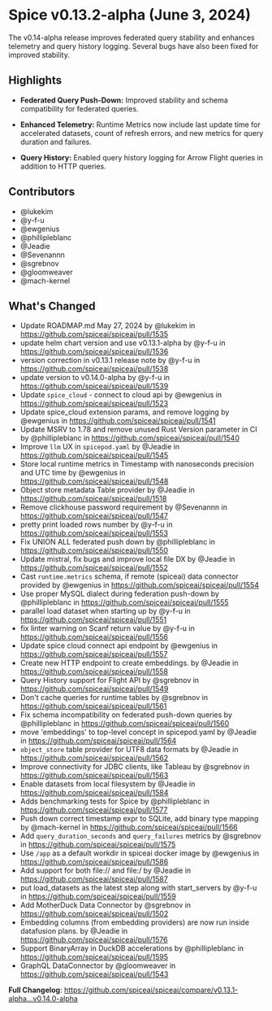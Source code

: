 # Spice v0.13.2-alpha (June 3, 2024)

The v0.14-alpha release improves federated query stability and enhances telemetry and query history logging. Several bugs have also been fixed for improved stability.

## Highlights

- **Federated Query Push-Down:** Improved stability and schema compatibility for federated queries.

- **Enhanced Telemetry:** Runtime Metrics now include last update time for accelerated datasets, count of refresh errors, and new metrics for query duration and failures.

- **Query History:** Enabled query history logging for Arrow Flight queries in addition to HTTP queries.

## Contributors

- @lukekim
- @y-f-u
- @ewgenius
- @phillipleblanc
- @Jeadie
- @Sevenannn
- @sgrebnov
- @gloomweaver
- @mach-kernel

## What's Changed

- Update ROADMAP.md May 27, 2024 by @lukekim in https://github.com/spiceai/spiceai/pull/1535
- update helm chart version and use v0.13.1-alpha by @y-f-u in https://github.com/spiceai/spiceai/pull/1536
- version correction in v0.13.1 release note by @y-f-u in https://github.com/spiceai/spiceai/pull/1538
- update version to v0.14.0-alpha by @y-f-u in https://github.com/spiceai/spiceai/pull/1539
- Update `spice_cloud` - connect to cloud api by @ewgenius in https://github.com/spiceai/spiceai/pull/1523
- Update spice_cloud extension params, and remove logging by @ewgenius in https://github.com/spiceai/spiceai/pull/1541
- Update MSRV to 1.78 and remove unused Rust Version parameter in CI by @phillipleblanc in https://github.com/spiceai/spiceai/pull/1540
- Improve `llm` UX in `spicepod.yaml` by @Jeadie in https://github.com/spiceai/spiceai/pull/1545
- Store local runtime metrics in Timestamp with nanoseconds precision and UTC time by @ewgenius in https://github.com/spiceai/spiceai/pull/1548
- Object store metadata Table provider by @Jeadie in https://github.com/spiceai/spiceai/pull/1518
- Remove clickhouse password requirement by @Sevenannn in https://github.com/spiceai/spiceai/pull/1547
- pretty print loaded rows number by @y-f-u in https://github.com/spiceai/spiceai/pull/1553
- Fix UNION ALL federated push down by @phillipleblanc in https://github.com/spiceai/spiceai/pull/1550
- Update mistral, fix bugs and improve local file DX by @Jeadie in https://github.com/spiceai/spiceai/pull/1552
- Cast `runtime.metrics` schema, if remote (spiceai) data connector provided by @ewgenius in https://github.com/spiceai/spiceai/pull/1554
- Use proper MySQL dialect during federation push-down by @phillipleblanc in https://github.com/spiceai/spiceai/pull/1555
- parallel load dataset when starting up by @y-f-u in https://github.com/spiceai/spiceai/pull/1551
- fix linter warning on Scanf return value by @y-f-u in https://github.com/spiceai/spiceai/pull/1556
- Update spice cloud connect api endpoint by @ewgenius in https://github.com/spiceai/spiceai/pull/1557
- Create new HTTP endpoint to create embeddings. by @Jeadie in https://github.com/spiceai/spiceai/pull/1558
- Query History support for Flight API by @sgrebnov in https://github.com/spiceai/spiceai/pull/1549
- Don't cache queries for runtime tables by @sgrebnov in https://github.com/spiceai/spiceai/pull/1561
- Fix schema incompatibility on federated push-down queries by @phillipleblanc in https://github.com/spiceai/spiceai/pull/1560
- move 'embeddings' to top-level concept in spicepod.yaml by @Jeadie in https://github.com/spiceai/spiceai/pull/1564
- `object_store` table provider for UTF8 data formats by @Jeadie in https://github.com/spiceai/spiceai/pull/1562
- Improve connectivity for JDBC clients, like Tableau by @sgrebnov in https://github.com/spiceai/spiceai/pull/1563
- Enable datasets from local filesystem by @Jeadie in https://github.com/spiceai/spiceai/pull/1584
- Adds benchmarking tests for Spice by @phillipleblanc in https://github.com/spiceai/spiceai/pull/1577
- Push down correct timestamp expr to SQLite, add binary type mapping by @mach-kernel in https://github.com/spiceai/spiceai/pull/1566
- Add `query_duration_seconds` and `query_failures` metrics by @sgrebnov in https://github.com/spiceai/spiceai/pull/1575
- Use `/app` as a default workdir in spiceai docker image by @ewgenius in https://github.com/spiceai/spiceai/pull/1586
- Add support for both file:// and file:/ by @Jeadie in https://github.com/spiceai/spiceai/pull/1587
- put load_datasets as the latest step along with start_servers by @y-f-u in https://github.com/spiceai/spiceai/pull/1559
- Add MotherDuck Data Connector by @sgrebnov in https://github.com/spiceai/spiceai/pull/1502
- Embedding columns (from embedding providers) are now run inside datafusion plans. by @Jeadie in https://github.com/spiceai/spiceai/pull/1576
- Support BinaryArray in DuckDB accelerations by @phillipleblanc in https://github.com/spiceai/spiceai/pull/1595
- GraphQL DataConnector by @gloomweaver in https://github.com/spiceai/spiceai/pull/1543

**Full Changelog**: https://github.com/spiceai/spiceai/compare/v0.13.1-alpha...v0.14.0-alpha
